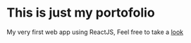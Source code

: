 # This is just my portofolio
My very first web app using ReactJS, 
Feel free to take a [look](https://rian-ahmad.github.io/portofolio/)